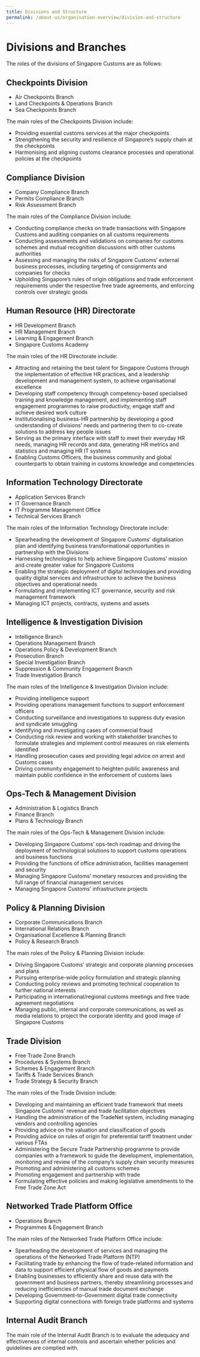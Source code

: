 ```yaml
---
title: Divisions and Structure
permalink: /about-us/organisation-overview/division-and-structure
---
```


# Divisions and Branches

The roles of the divisions of Singapore Customs are as follows:

## Checkpoints Division

- Air Checkpoints Branch
- Land Checkpoints & Operations Branch
- Sea Checkpoints Branch

The main roles of the Checkpoints Division include:

- Providing essential customs services at the major checkpoints
- Strengthening the security and resilience of Singapore’s supply chain at the checkpoints
- Harmonising and aligning customs clearance processes and operational policies at the checkpoints

## Compliance Division

- Company Compliance Branch
- Permits Compliance Branch
- Risk Assessment Branch

The main roles of the Compliance Division include:

- Conducting compliance checks on trade transactions with Singapore Customs and auditing companies on all customs requirements
- Conducting assessments and validations on companies for customs schemes and mutual recognition discussions with other customs authorities
- Assessing and managing the risks of Singapore Customs’ external business processes, including targeting of consignments and companies for checks
- Upholding Singapore’s rules of origin obligations and trade enforcement requirements under the respective free trade agreements, and enforcing controls over strategic goods

## Human Resource (HR) Directorate

- HR Development Branch
- HR Management Branch
- Learning & Engagement Branch
- Singapore Customs Academy

The main roles of the HR Directorate include:

- Attracting and retaining the best talent for Singapore Customs through the implementation of effective HR practices, and a leadership development and management system, to achieve organisational excellence
- Developing staff competency through competency-based specialised training and knowledge management, and implementing staff engagement programmes to raise productivity, engage staff and achieve desired work culture
- Institutionalising business-HR partnership by developing a good understanding of divisions’ needs and partnering them to co-create solutions to address key people issues
- Serving as the primary interface with staff to meet their everyday HR needs, managing HR records and data, generating HR metrics and statistics and managing HR IT systems
- Enabling Customs Officers, the business community and global counterparts to obtain training in customs knowledge and competencies

## Information Technology Directorate

- Application Services Branch
- IT Governance Branch
- IT Programme Management Office
- Technical Services Branch

The main roles of the Information Technology Directorate include:

- Spearheading the development of Singapore Customs’ digitalisation plan and identifying business transformational opportunities in partnership with the Divisions
- Harnessing technologies to help achieve Singapore Customs’ mission and create greater value for Singapore Customs
- Enabling the strategic deployment of digital technologies and providing quality digital services and infrastructure to achieve the business objectives and operational needs
- Formulating and implementing ICT governance, security and risk management framework
- Managing ICT projects, contracts, systems and assets

## Intelligence & Investigation Division

- Intelligence Branch
- Operations Management Branch
- Operations Policy & Development Branch
- Prosecution Branch
- Special Investigation Branch
- Suppression & Community Engagement Branch
-	Trade Investigation Branch

The main roles of the Intelligence & Investigation Division include:

-	Providing intelligence support
-	Providing operations management functions to support enforcement officers
-	Conducting surveillance and investigations to suppress duty evasion and syndicate smuggling
-	Identifying and investigating cases of commercial fraud
-	Conducting risk review and working with stakeholder branches to formulate strategies and implement control measures on risk elements identified
-	Handling prosecution cases and providing legal advice on arrest and Customs cases
-	Driving community engagement to heighten public awareness and maintain public confidence in the enforcement of customs laws

## Ops-Tech & Management Division

-	Administration & Logistics Branch
-	Finance Branch 
-	Plans & Technology Branch

The main roles of the Ops-Tech & Management Division include:

-	Developing Singapore Customs’ ops-tech roadmap and driving the deployment of technological solutions to support customs operations and business functions 
-	Providing the functions of office administration, facilities management and security
-	Managing Singapore Customs’ monetary resources and providing the full range of financial management services
-	Managing Singapore Customs’ infrastructure projects

## Policy & Planning Division

-	Corporate Communications Branch
-	International Relations Branch
-	Organisational Excellence & Planning Branch
-	Policy & Research Branch

The main roles of the Policy & Planning Division include:

-	Driving Singapore Customs’ strategic and corporate planning processes and plans
-	Pursuing enterprise-wide policy formulation and strategic planning
-	Conducting policy reviews and promoting technical cooperation to further national interests
-	Participating in international/regional customs meetings and free trade agreement negotiations
-	Managing public, internal and corporate communications, as well as media relations to project the corporate identity and good image of Singapore Customs

## Trade Division

-	Free Trade Zone Branch
-	Procedures & Systems Branch
-	Schemes & Engagement Branch
-	Tariffs & Trade Services Branch
-	Trade Strategy & Security Branch

The main roles of the Trade Division include:

-	Developing and maintaining an efficient trade framework that meets Singapore Customs’ revenue and trade facilitation objectives
-	Handling the administration of the TradeNet system, including managing vendors and controlling agencies
-	Providing advice on the valuation and classification of goods
-	Providing advice on rules of origin for preferential tariff treatment under various FTAs
-	Administering the Secure Trade Partnership programme to provide companies with a framework to guide the development, implementation, monitoring and review of the company’s supply chain security measures
-	Promoting and administering all customs schemes
-	Promoting engagement and partnership with trade
-	Formulating effective policies and making legislative amendments to the Free Trade Zone Act 

## Networked Trade Platform Office

-	Operations Branch
-	Programmes & Engagement Branch

The main roles of the Networked Trade Platform Office include:

-	Spearheading the development of services and managing the operations of the Networked Trade Platform (NTP)
-	Facilitating trade by enhancing the flow of trade-related information and data to support efficient physical flow of goods and payments
-	Enabling businesses to efficiently share and reuse data with the government and business partners, thereby streamlining processes and reducing inefficiencies of manual trade document exchange 
-	Developing Government-to-Government digital trade connectivity
-	Supporting digital connections with foreign trade platforms and systems

## Internal Audit Branch

The main role of the Internal Audit Branch is to evaluate the adequacy and effectiveness of internal controls and ascertain whether policies and guidelines are complied with.
